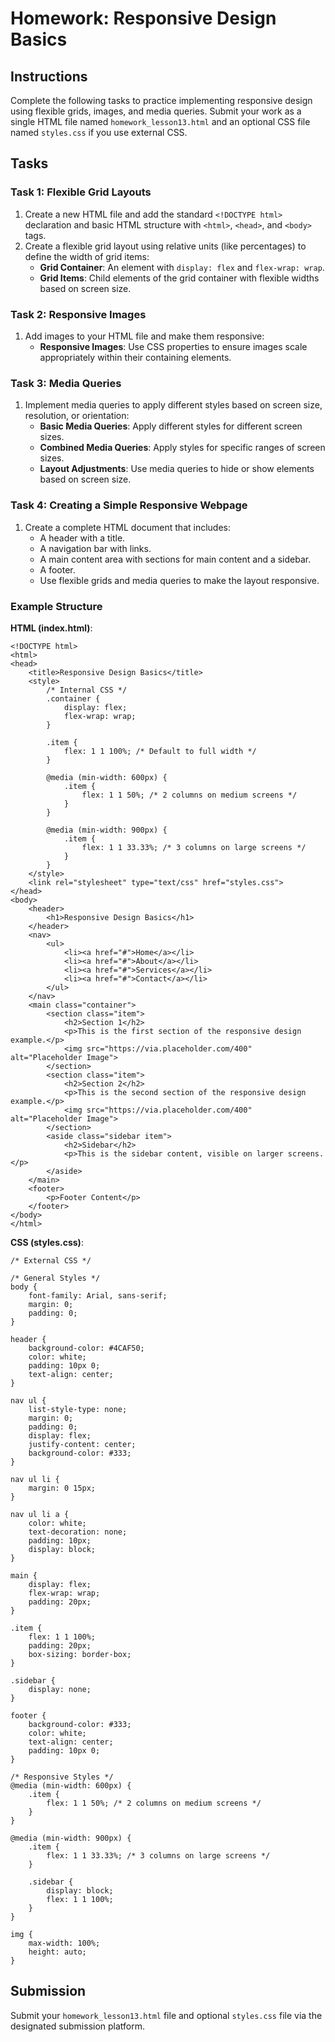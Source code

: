 
# Homework: Responsive Design Basics

## Instructions

Complete the following tasks to practice implementing responsive design using flexible grids, images, and media queries. Submit your work as a single HTML file named `homework_lesson13.html` and an optional CSS file named `styles.css` if you use external CSS.

## Tasks

### Task 1: Flexible Grid Layouts

1. Create a new HTML file and add the standard `<!DOCTYPE html>` declaration and basic HTML structure with `<html>`, `<head>`, and `<body>` tags.
2. Create a flexible grid layout using relative units (like percentages) to define the width of grid items:
    - **Grid Container**: An element with `display: flex` and `flex-wrap: wrap`.
    - **Grid Items**: Child elements of the grid container with flexible widths based on screen size.

### Task 2: Responsive Images

1. Add images to your HTML file and make them responsive:
    - **Responsive Images**: Use CSS properties to ensure images scale appropriately within their containing elements.

### Task 3: Media Queries

1. Implement media queries to apply different styles based on screen size, resolution, or orientation:
    - **Basic Media Queries**: Apply different styles for different screen sizes.
    - **Combined Media Queries**: Apply styles for specific ranges of screen sizes.
    - **Layout Adjustments**: Use media queries to hide or show elements based on screen size.

### Task 4: Creating a Simple Responsive Webpage

1. Create a complete HTML document that includes:
    - A header with a title.
    - A navigation bar with links.
    - A main content area with sections for main content and a sidebar.
    - A footer.
    - Use flexible grids and media queries to make the layout responsive.

### Example Structure

**HTML (index.html)**:

```
<!DOCTYPE html>
<html>
<head>
    <title>Responsive Design Basics</title>
    <style>
        /* Internal CSS */
        .container {
            display: flex;
            flex-wrap: wrap;
        }

        .item {
            flex: 1 1 100%; /* Default to full width */
        }

        @media (min-width: 600px) {
            .item {
                flex: 1 1 50%; /* 2 columns on medium screens */
            }
        }

        @media (min-width: 900px) {
            .item {
                flex: 1 1 33.33%; /* 3 columns on large screens */
            }
        }
    </style>
    <link rel="stylesheet" type="text/css" href="styles.css">
</head>
<body>
    <header>
        <h1>Responsive Design Basics</h1>
    </header>
    <nav>
        <ul>
            <li><a href="#">Home</a></li>
            <li><a href="#">About</a></li>
            <li><a href="#">Services</a></li>
            <li><a href="#">Contact</a></li>
        </ul>
    </nav>
    <main class="container">
        <section class="item">
            <h2>Section 1</h2>
            <p>This is the first section of the responsive design example.</p>
            <img src="https://via.placeholder.com/400" alt="Placeholder Image">
        </section>
        <section class="item">
            <h2>Section 2</h2>
            <p>This is the second section of the responsive design example.</p>
            <img src="https://via.placeholder.com/400" alt="Placeholder Image">
        </section>
        <aside class="sidebar item">
            <h2>Sidebar</h2>
            <p>This is the sidebar content, visible on larger screens.</p>
        </aside>
    </main>
    <footer>
        <p>Footer Content</p>
    </footer>
</body>
</html>
```

**CSS (styles.css)**:

```
/* External CSS */

/* General Styles */
body {
    font-family: Arial, sans-serif;
    margin: 0;
    padding: 0;
}

header {
    background-color: #4CAF50;
    color: white;
    padding: 10px 0;
    text-align: center;
}

nav ul {
    list-style-type: none;
    margin: 0;
    padding: 0;
    display: flex;
    justify-content: center;
    background-color: #333;
}

nav ul li {
    margin: 0 15px;
}

nav ul li a {
    color: white;
    text-decoration: none;
    padding: 10px;
    display: block;
}

main {
    display: flex;
    flex-wrap: wrap;
    padding: 20px;
}

.item {
    flex: 1 1 100%;
    padding: 20px;
    box-sizing: border-box;
}

.sidebar {
    display: none;
}

footer {
    background-color: #333;
    color: white;
    text-align: center;
    padding: 10px 0;
}

/* Responsive Styles */
@media (min-width: 600px) {
    .item {
        flex: 1 1 50%; /* 2 columns on medium screens */
    }
}

@media (min-width: 900px) {
    .item {
        flex: 1 1 33.33%; /* 3 columns on large screens */
    }

    .sidebar {
        display: block;
        flex: 1 1 100%;
    }
}

img {
    max-width: 100%;
    height: auto;
}
```

## Submission

Submit your `homework_lesson13.html` file and optional `styles.css` file via the designated submission platform.

